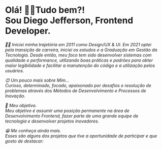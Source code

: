 <h1>
Olá! 👋😁Tudo bem?! <br>
Sou Diego Jefferson, Frontend Developer. 
</h1>

<p dir="auto">
<em>
👨‍💻 Iniciei minha trajetória em 2011 como Design/UX & UI. Em 2021 optei pela transição de carreira, iniciei os estudos e a Graduação em Gestão da Tecnologia.
Desde então, meu foco tem sido desenvolver sistemas com qualidade e performance, utilizando boas práticas e padrões para obter maior legibilidade e facilitar a     manutenção do código e a utilização pelos usuários.


<p dir="auto">
😊 Um pouco mais sobre Mim... <br>
Curioso, determinado, focado, apaixonado por desafios e resolução de problemas através dos Métodos de Desenvolvimento e Processos de Inovação.

🎯 Meu objetivo.  <br>
Meu objetivo é assumir uma posição permanente na área de Desenvolvimento Frontend, fazer parte de uma grande equipe de tecnologia e desenvolver projetos inovadores.

😁 Me conheça ainda mais.<br>
Esses são alguns dos projetos que tive a oportunidade de participar e que gosto de destacar:
</p>

</em>
</p>
<!--
<div>
<a href="https://github.com/Diegojfsr">
<img height="180em" src="https://github-readme-stats.vercel.app/api/top-langs/?username=Diegojfsr&layout=compact&langs_count=7&theme=dracula"/>
<img height="180em" src="https://github-readme-stats.vercel.app/api?username=Diegojfsr&show_icons=true&theme=dracula&include_all_commits=true&count_private=true"/>
</div>
-->
